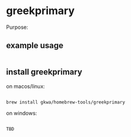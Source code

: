 # greekprimary

Purpose:


## example usage

```bash


```

## install greekprimary


on macos/linux:
```bash

brew install gkwa/homebrew-tools/greekprimary

```


on windows:

```powershell

TBD

```
